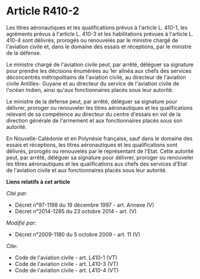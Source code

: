 # Article R410-2

Les titres aéronautiques et les qualifications prévus à l'article L. 410-1, les agréments prévus à l'article L. 410-3 et les
habilitations prévues à l'article L. 410-4 sont délivrés, prorogés ou renouvelés par le ministre chargé de l'aviation civile
et, dans le domaine des essais et réceptions, par le ministre de la défense. 

Le ministre chargé de l'aviation civile peut, par arrêté, déléguer sa signature pour prendre les décisions énumérées au 1er
alinéa aux chefs des services déconcentrés métropolitains de l'aviation civile, au directeur de l'aviation civile Antilles-
Guyane et au directeur du service de l'aviation civile de l'océan Indien, ainsi qu'aux fonctionnaires placés sous leur
autorité. 

Le ministre de la défense peut, par arrêté, déléguer sa signature pour délivrer, proroger ou renouveler les titres
aéronautiques et les qualifications relevant de sa compétence au directeur du centre d'essais en vol de la direction générale
de l'armement et aux fonctionnaires placés sous son autorité. 

En Nouvelle-Calédonie et en Polynésie française, sauf dans le domaine des essais et réceptions, les titres aéronautiques et
les qualifications sont délivrés, prorogés ou renouvelés par le représentant de l'Etat. Cette autorité peut, par arrêté,
déléguer sa signature pour délivrer, proroger ou renouveler les titres aéronautiques et les qualifications aux chefs des
services d'Etat de l'aviation civile et aux fonctionnaires placés sous leur autorité.

**Liens relatifs à cet article**

_Cité par_:

  - Décret n°97-1198 du 19 décembre 1997 - art. Annexe (V)
  - Décret n°2014-1285 du 23 octobre 2014 - art. (V)

_Modifié par_:

  - Décret n°2009-1180 du 5 octobre 2009 - art. 11 (V)

_Cite_:

  - Code de l'aviation civile - art. L410-1 (VT)
  - Code de l'aviation civile - art. L410-3 (VT)
  - Code de l'aviation civile - art. L410-4 (VT)
